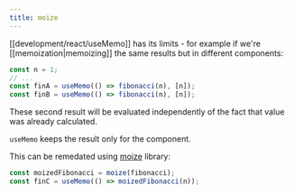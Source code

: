 ```yaml
---
title: moize
---
```


[[development/react/useMemo]] has its limits - for example if we're [[memoization|memoizing]] the same results but in different components:

```jsx
const n = 1;
// ...
const finA = useMemo(() => fibonacci(n), [n]);
const finB = useMemo(() => fibonacci(n), [n]);
```

These second result will be evaluated independently of the fact that value was already calculated.

`useMemo` keeps the result only for the component.

This can be remedated using [moize](https://github.com/planttheidea/moize/) library:

```js
const moizedFibonacci = moize(fibonacci);
const finC = useMemo(() => moizedFibonacci(n));
```
